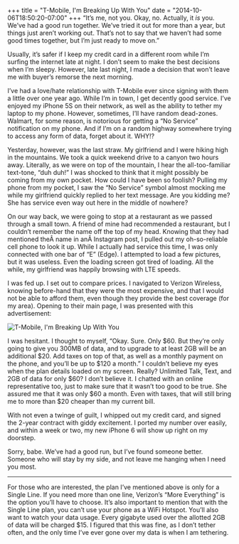 +++
title = "T-Mobile, I'm Breaking Up With You"
date = "2014-10-06T18:50:20-07:00"
+++
“It’s me, not you. Okay, no. Actually, it *is* you. We’ve had a good run together. We’ve tried it out for more than a year, but things just aren’t working out. That’s not to say that we haven’t had some good times together, but I’m just ready to move on.”

Usually, it’s safer if I keep my credit card in a different room while I’m surfing the internet late at night. I don’t seem to make the best decisions when I’m sleepy. However, late last night, I made a decision that won’t leave me with buyer’s remorse the next morning.

I’ve had a love/hate relationship with T-Mobile ever since signing with them a little over one year ago. While I’m in town, I get decently good service. I’ve enjoyed my iPhone 5S on their network, as well as the ability to tether my laptop to my phone. However, sometimes, I’ll have random dead-zones. Walmart, for some reason, is notorious for getting a “No Service” notification on my phone. And if I’m on a random highway somewhere trying to access any form of data, forget about it. WHY!?

Yesterday, however, was the last straw. My girlfriend and I were hiking high in the mountains. We took a quick weekend drive to a canyon two hours away. Literally, as we were on top of the mountain, I hear the all-too-familiar text-tone, “duh duh!” I was shocked to think that it might possibly be coming from my own pocket. How could I have been so foolish? Pulling my phone from my pocket, I saw the “No Service” symbol almost mocking me while my girlfriend quickly replied to her text message. Are you kidding me? She has service even way out here in the middle of nowhere?

On our way back, we were going to stop at a restaurant as we passed through a small town. A friend of mine had recommended a restaurant, but I couldn’t remember the name off the top of my head. Knowing that they had mentioned theÂ name in anÂ Instagram post, I pulled out my oh-so-reliable cell phone to look it up. While I actually had service this time, I was only connected with one bar of “E” (Edge). I attempted to load a few pictures, but it was useless. Even the loading screen got tired of loading. All the while, my girlfriend was happily browsing with LTE speeds.

I was fed up. I set out to compare prices. I navigated to Verizon Wireless, knowing before-hand that they were the most expensive, and that I would not be able to afford them, even though they provide the best coverage (for my area). Opening to their main page, I was presented with this advertisement:

<img src="/img/post_images/tmobile.jpg" alt="T-Mobile, I'm Breaking Up With You" />

I was hesitant. I thought to myself, “Okay. Sure. Only $60. But they’re only going to give you 300MB of data, and to upgrade to at least 2GB will be an additional $20. Add taxes on top of that, as well as a monthly payment on the phone, and you’ll be up to $120 a month.” I couldn’t believe my eyes when the plan details loaded on my screen. Really? Unlimited Talk, Text, and 2GB of data for only $60? I don’t believe it. I chatted with an online representative too, just to make sure that it wasn’t too good to be true. She assured me that it was only $60 a month. Even with taxes, that will still bring me to more than $20 cheaper than my current bill.

With not even a twinge of guilt, I whipped out my credit card, and signed the 2-year contract with giddy excitement. I ported my number over easily, and within a week or two, my new iPhone 6 will show up right on my doorstep.

Sorry, babe. We’ve had a good run, but I’ve found someone better. Someone who will stay by my side, and not leave me hanging when I need you most.

*****************

For those who are interested, the plan I’ve mentioned above is only for a Single Line. If you need more than one line, Verizon’s “More Everything” is the option you’ll have to choose. It’s also important to mention that with the Single Line plan, you can’t use your phone as a WiFi Hotspot. You’ll also want to watch your data usage. Every gigabyte used over the allotted 2GB of data will be charged $15. I figured that this was fine, as I don’t tether often, and the only time I’ve ever gone over my data is when I am tethering.